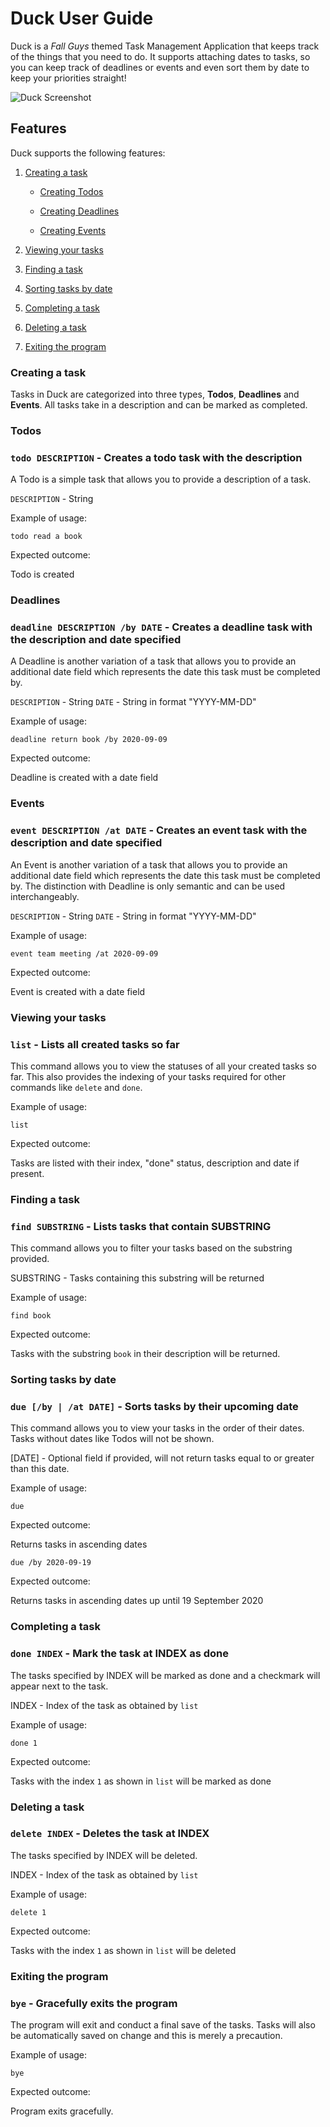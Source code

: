 # Duck User Guide

Duck is a _Fall Guys_ themed Task Management Application
that keeps track of the things that you need to do.
It supports attaching dates to tasks, so you can keep
track of deadlines or events and even sort them by date
to keep your priorities straight!

![Duck Screenshot](./Ui.png)

## Features

Duck supports the following features:

1. [Creating a task](#Creating-a-task)

   - [Creating Todos](#Todos)

   - [Creating Deadlines](#Deadlines)

   - [Creating Events](#Events)

1. [Viewing your tasks](#Viewing-your-tasks)

1. [Finding a task](#Finding-a-task)

1. [Sorting tasks by date](#Sorting-tasks-by-date)

1. [Completing a task](#Completing-a-task)

1. [Deleting a task](#Deleting-a-task)

1. [Exiting the program](#Exiting-the-program)

### Creating a task

Tasks in Duck are categorized into three types,
**Todos**, **Deadlines** and **Events**. All tasks take in
a description and can be marked as completed.

### Todos

### `todo DESCRIPTION` - Creates a todo task with the description

A Todo is a simple task that allows you to provide
a description of a task.

`DESCRIPTION` - String

Example of usage:

`todo read a book`

Expected outcome:

Todo is created

### Deadlines

### `deadline DESCRIPTION /by DATE` - Creates a deadline task with the description and date specified

A Deadline is another variation of a task that allows you to provide
an additional date field which represents the date this task must be
completed by.

`DESCRIPTION` - String
`DATE` - String in format "YYYY-MM-DD"

Example of usage:

`deadline return book /by 2020-09-09`

Expected outcome:

Deadline is created with a date field

### Events

### `event DESCRIPTION /at DATE` - Creates an event task with the description and date specified

An Event is another variation of a task that allows you to provide
an additional date field which represents the date this task must be
completed by. The distinction with Deadline is only semantic and can be
used interchangeably.

`DESCRIPTION` - String
`DATE` - String in format "YYYY-MM-DD"

Example of usage:

`event team meeting /at 2020-09-09`

Expected outcome:

Event is created with a date field

### Viewing your tasks

### `list` - Lists all created tasks so far

This command allows you to view the statuses of all your created
tasks so far. This also provides the indexing of your tasks required
for other commands like `delete` and `done`.

Example of usage:

`list`

Expected outcome:

Tasks are listed with their index, "done" status, description and
date if present.

### Finding a task

### `find SUBSTRING` - Lists tasks that contain SUBSTRING

This command allows you to filter your tasks based on the substring provided.

SUBSTRING - Tasks containing this substring will be returned

Example of usage:

`find book`

Expected outcome:

Tasks with the substring `book` in their description will be returned.

### Sorting tasks by date

### `due [/by | /at DATE]` - Sorts tasks by their upcoming date

This command allows you to view your tasks in the order of their dates. Tasks
without dates like Todos will not be shown.

[DATE] - Optional field if provided, will not return tasks equal to or greater
than this date.

Example of usage:

`due`

Expected outcome:

Returns tasks in ascending dates

`due /by 2020-09-19`

Expected outcome:

Returns tasks in ascending dates up until 19 September 2020

### Completing a task

### `done INDEX` - Mark the task at INDEX as done

The tasks specified by INDEX will be marked as done and a checkmark
will appear next to the task.

INDEX - Index of the task as obtained by `list`

Example of usage:

`done 1`

Expected outcome:

Tasks with the index `1` as shown in `list` will be marked as done

### Deleting a task

### `delete INDEX` - Deletes the task at INDEX

The tasks specified by INDEX will be deleted.

INDEX - Index of the task as obtained by `list`

Example of usage:

`delete 1`

Expected outcome:

Tasks with the index `1` as shown in `list` will be deleted

### Exiting the program

### `bye` - Gracefully exits the program

The program will exit and conduct a final save of the tasks. Tasks
will also be automatically saved on change and this is merely a
precaution.

Example of usage:

`bye`

Expected outcome:

Program exits gracefully.
